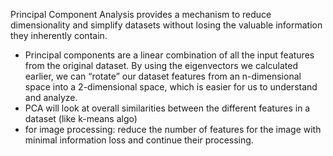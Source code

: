 Principal Component Analysis provides a mechanism to reduce dimensionality and simplify datasets without losing the valuable information they inherently contain.
- Principal components are a linear combination of all the input features from the original dataset. By using the eigenvectors we calculated earlier, we can “rotate” our dataset features from an n-dimensional space into a 2-dimensional space, which is easier for us to understand and analyze.
- PCA will look at overall similarities between the different features in a dataset (like k-means algo)
- for image processing: reduce the number of features for the image with minimal information loss and continue their processing.
